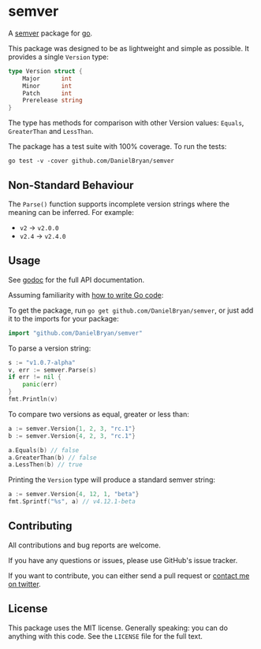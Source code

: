 # semver

A [semver](http://semver.org) package for [go](https://golang.org).

This package was designed to be as lightweight and simple as possible. It
provides a single `Version` type:

```go
type Version struct {
	Major      int
	Minor      int
	Patch      int
	Prerelease string
}
```

The type has methods for comparison with other Version values: `Equals`, `GreaterThan` and `LessThan`.

The package has a test suite with 100% coverage. To run the tests:

	go test -v -cover github.com/DanielBryan/semver

## Non-Standard Behaviour

The `Parse()` function supports incomplete version strings where the meaning can be
inferred. For example:

* `v2` -> `v2.0.0`
* `v2.4` -> `v2.4.0`

## Usage

See [godoc](https://godoc.org/github.com/DanielBryan/semver) for the full API documentation.

Assuming familiarity with [how to write Go
code](https://golang.org/doc/code.html):

To get the package, run `go get github.com/DanielBryan/semver`, or
just add it to the imports for your package:

```go
import "github.com/DanielBryan/semver"
```

To parse a version string:

```go
s := "v1.0.7-alpha"
v, err := semver.Parse(s)
if err != nil {
	panic(err)
}
fmt.Println(v)
```

To compare two versions as equal, greater or less than:

```go
a := semver.Version{1, 2, 3, "rc.1"}
b := semver.Version{4, 2, 3, "rc.1"}

a.Equals(b) // false
a.GreaterThan(b) // false
a.LessThen(b) // true
```

Printing the `Version` type will produce a standard semver string:

```go
a := semver.Version{4, 12, 1, "beta"}
fmt.Sprintf("%s", a) // v4.12.1-beta
```

Contributing
------------

All contributions and bug reports are welcome.

If you have any questions or issues, please use GitHub's issue tracker.

If you want to contribute, you can either send a pull request or [contact me on
twitter](https://twitter.com/ceralena).

License
-------

This package uses the MIT license. Generally speaking: you can do anything with this code. See the `LICENSE` file for the full text.
